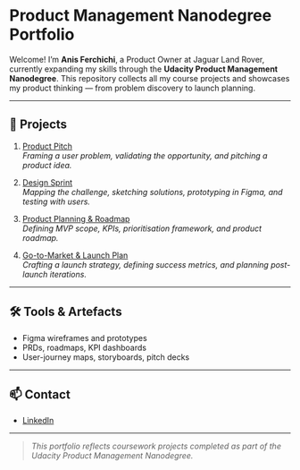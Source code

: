 # Product Management Nanodegree Portfolio

Welcome! I’m **Anis Ferchichi**, a Product Owner at Jaguar Land Rover, currently
expanding my skills through the **Udacity Product Management Nanodegree**.
This repository collects all my course projects and showcases my product
thinking — from problem discovery to launch planning.

---

## 🚀 Projects

1. [Product Pitch](01-Product-Pitch/)  
   *Framing a user problem, validating the opportunity, and pitching a product idea.*

2. [Design Sprint](02-Design-Sprint/)  
   *Mapping the challenge, sketching solutions, prototyping in Figma, and testing with users.*

3. [Product Planning & Roadmap](03-Product-Planning/)  
   *Defining MVP scope, KPIs, prioritisation framework, and product roadmap.*

4. [Go-to-Market & Launch Plan](04-Launch-Plan/)  
   *Crafting a launch strategy, defining success metrics, and planning post-launch iterations.*

---

## 🛠️ Tools & Artefacts
- Figma wireframes and prototypes
- PRDs, roadmaps, KPI dashboards
- User-journey maps, storyboards, pitch decks

---

## 📫 Contact
- [LinkedIn](https://www.linkedin.com/in/anis-ferchichi/)

---

> *This portfolio reflects coursework projects completed as part of the
> Udacity Product Management Nanodegree.*

